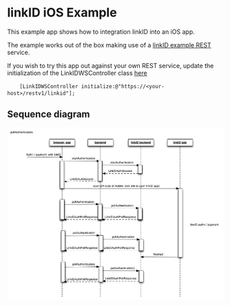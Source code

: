 linkID iOS Example
==================

This example app shows how to integration linkID into an iOS app.

The example works out of the box making use of a [linkID example REST](https://github.com/link-nv/linkid-example-rest) service.

If you wish to try this app out against your own REST service, update the initialization of the LinkIDWSController class [here](https://github.com/link-nv/linkid-example-ios/blob/master/linkid-example-ios/linkid-example-ios/LIAppDelegate.m)

```
    [LinkIDWSController initialize:@"https://<your-host>/restv1/linkid"];
```

## Sequence diagram

![Sequence diagram](https://raw.githubusercontent.com/link-nv/linkid-sdk/master/images/linkid-sync.png)
